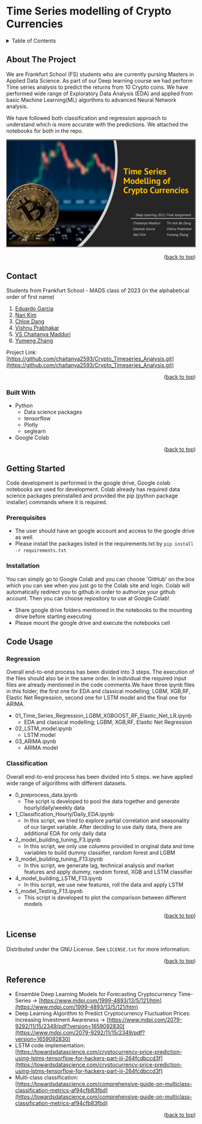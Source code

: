 # Time Series modelling of Crypto Currencies


<!-- TABLE OF CONTENTS -->
<details>
  <summary>Table of Contents</summary>
  <ol>
    <li>
      <a href="#about-the-project">About The Project</a>
      <ul>
        <li><a href="#built-with">Built With</a></li>
      </ul>
    </li>
    <li>
      <a href="#getting-started">Getting Started</a>
      <ul>
        <li><a href="#prerequisites">Prerequisites</a></li>
        <li><a href="#installation">Installation</a></li>
      </ul>
    </li>
    <li><a href="#code-usage">Code Usage</a>
      <ul>
        <li><a href="#Regression">Regression</a></li>
        <li><a href="#Classification">Classification</a></li>
      </ul>
    </li>
    <li><a href="#license">License</a></li>
    <li><a href="#contact">Contact</a></li>
    <li><a href="#reference">Reference</a></li>    

    
  </ol>
</details>



<!-- ABOUT THE PROJECT -->
## About The Project

We are Frankfurt School (FS) students who are currently pursing Masters in Applied Data Science. As part of our Deep learning course we had perform Time series analysis to predict the returns from 10 Crypto coins. We have performed wide range of Exploratory Data Analysis (EDA) and applied from basic Machine Learning(ML) algorthms to advanced Neural Network analysis. 

We have followed both classification and regression approach to understand which is more accurate with the predictions. We attached the notebooks for both in the repo.


![Product Name Screen Shot](https://github.com/chaitanya2593/Crypto_Timeseries_Analysis/blob/main/overview.png)




<p align="right">(<a href="#readme-top">back to top</a>)</p>

<!-- CONTACT -->
## Contact

Students from Frankfurt School - MADS class of 2023 (in the alphabetical order of first name)

1. [Eduardo Garcia](https://github.com/egarcia00)
2. [Nari Kim](https://github.com/gooodmood)
3. [Chloe Dang](https://github.com/chloe68)
4. [Vishnu Prabhakar](https://github.com/vishnuprabhakar619)
5. [VS Chaitanya Madduri](https://github.com/chaitanya2593) 
6. [Yumeng Zhang](https://github.com/ppage0211)

Project Link: [https://github.com/chaitanya2593/Crypto_Timeseries_Analysis.git](https://github.com/chaitanya2593/Crypto_Timeseries_Analysis.git)

<p align="right">(<a href="#readme-top">back to top</a>)</p>
  

### Built With

* Python
  * Data science packages 
  * tensorflow
  * Plotly
  * seglearn
* Google Colab



<p align="right">(<a href="#readme-top">back to top</a>)</p>



<!-- GETTING STARTED -->
## Getting Started

Code development is performed in the google drive, Google colab notebooks are used for development. Colab already has 
required data science packages preinstalled and provided the pip (python package installer) commands where it is required.

### Prerequisites

* The user should have an google account and access to the google drive as well.
* Please install the packages listed in the requirements.txt by `pip install -r requirements.txt`

  
### Installation

You can simply go to Google Colab and you can choose 'GitHub' on the box which you can see when you just go to the Colab site and login. Colab will automatically redirect you to github in order to authorize your github account. Then you can choose repository to use at Google Colab!

- Share google drive folders mentioned in the notebooks to the mounting drive before starting executing 
- Please mount the google drive and execute the notebooks cell



<!-- USAGE EXAMPLES -->
## Code Usage  



### Regression  

Overall end-to-end process has been divided into 3 steps. The execution of the files should also be in the same order.
In individual the required input files are already mentioned in the code comments.We have three ipynb files in this folder, the first one for EDA and  classical modelling; LGBM, XGB,RF, Elastic Net Regression, second one for LSTM model and the final one for ARIMA.

- 01_Time_Series_Regression_LGBM_XGBOOST_RF_Elastic_Net_LR.ipynb
    - EDA and  classical modelling; LGBM, XGB,RF, Elastic Net Regression
- 02_LSTM_model.ipynb
  -	LSTM model
- 03_ARIMA.ipynb
  -	ARIMA model
 

### Classification
Overall end-to-end process has been divided into 5 steps. we have applied wide range of algorithms with different datasets.
- 0_preprocess_data.ipynb
  - The script is developed to pool the data together and generate hourly/daily/weekly data
- 1_Classification_Hourly/Daily_EDA.ipynb
  - In this script, we tried to explore partial correlation and seasonality of our target variable. After deciding to use daily data, there are additional EDA for only daily data
- 2_model_building_tuning_F3.ipynb
  - In this script, we only use columns provided in original data and time variables to build dummy classifier, random forest and LGBM
- 3_model_building_tuning_F13.ipynb
  - In this script, we generate lag, technical analysis and market features and apply dummy, random forest, XGB and LSTM classifier
- 4_model_building_LSTM_F13.ipynb
  - In this script, we use new features, roll the data and apply LSTM
- 5_model_Testing_F13.ipynb
  - This script is developed to plot the comparison between different models

<p align="right">(<a href="#readme-top">back to top</a>)</p>


<!-- LICENSE -->
## License

Distributed under the GNU License. See `LICENSE.txt` for more information.

<p align="right">(<a href="#readme-top">back to top</a>)</p>


<!-- ACKNOWLEDGMENTS -->  
## Reference

* Ensemble Deep Learning Models for Forecasting Cryptocurrency Time-Series → [https://www.mdpi.com/1999-4893/13/5/121/htm](https://www.mdpi.com/1999-4893/13/5/121/htm)
* Deep Learning Algorithm to Predict Cryptocurrency Fluctuation Prices: Increasing Investment Awareness → [https://www.mdpi.com/2079-9292/11/15/2349/pdf?version=1659092830](https://www.mdpi.com/2079-9292/11/15/2349/pdf?version=1659092830)
* LSTM code implementation: [https://towardsdatascience.com/cryptocurrency-price-prediction-using-lstms-tensorflow-for-hackers-part-iii-264fcdbccd3f](https://towardsdatascience.com/cryptocurrency-price-prediction-using-lstms-tensorflow-for-hackers-part-iii-264fcdbccd3f)
* Multi-class classification: [https://towardsdatascience.com/comprehensive-guide-on-multiclass-classification-metrics-af94cfb83fbd](https://towardsdatascience.com/comprehensive-guide-on-multiclass-classification-metrics-af94cfb83fbd)


<p align="right">(<a href="#readme-top">back to top</a>)</p>


